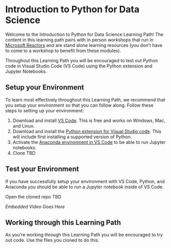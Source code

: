 # Introduction to Python for Data Science
Welcome to the Introduction to Python for Data Science Learning Path! The content in this learning path pairs with in person workshops that run in [Microsoft Reactors](https://developer.microsoft.com/en-us/reactor/) and are stand alone learning resources (you don't have to come to a workshop to benefit from these modules).

Throughout this Learning Path you will be encouraged to test out Python code in Visual Studio Code (VS Code) using the Python extension and Jupyter Notebooks. 

## Setup your Environment
To learn most effectively throughout this Learning Path, we recommend that you setup your environment so that you can follow along. Follow these steps to setting up your environment:
1. Download and install [VS Code](https://code.visualstudio.com/). This is free and works on Windows, Mac, and Linux. 
2. Download and install the [Python extension for Visual Studio code](https://marketplace.visualstudio.com/items?itemName=ms-python.python). This will include first installing a supported version of Python.
3. Activate the [Anaconda environment in VS Code](https://code.visualstudio.com/docs/python/jupyter-support) to be able to run Jupyter notebooks.
4. Clone TBD

## Test your Environment
If you have successfully setup your environment with VS Code, Python, and Anaconda you should be able to run a Jupyter notebook inside of VS Code.

Open the cloned repo TBD

*Embedded Video Goes Here*

## Working through this Learning Path
As you're working through this Learning Path you will be encouraged to try out code. Use the files you cloned to do this.
